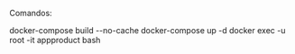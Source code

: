 Comandos:

docker-compose build --no-cache
docker-compose up -d
docker exec -u root -it appproduct bash
